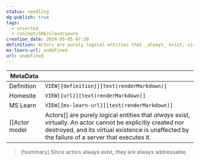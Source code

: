 ```yaml
---
status: seedling
dg-publish: true
tags:
  - unsorted
  - concept/SRE/cloud/azure
creation_date: 2024-05-05 07:10
definition: Actors are purely logical entities that _always_ exist, virtually.
ms-learn-url: undefined
url: undefined
---
```


| MetaData   |                                              |
| ---------- | -------------------------------------------- |
| Definition | `VIEW[{definition}][text(renderMarkdown)]`   |
| Homesite   | `VIEW[{url}][text(renderMarkdown)]`          |
| MS Learn   | `VIEW[{ms-learn-url}][text(renderMarkdown)]` |
[[Actor model|Actors]] are purely logical entities that _always_ exist, virtually. An actor cannot be explicitly created nor destroyed, and its virtual existence is unaffected by the failure of a server that executes it. 

> [!summary] 
> Since actors always exist, they are always addressable.
